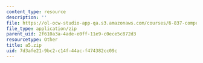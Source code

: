 ```yaml
---
content_type: resource
description: ''
file: https://ol-ocw-studio-app-qa.s3.amazonaws.com/courses/6-837-computer-graphics-fall-2012/7d3afe219bc2c14f44acf474382cc09c_a5.zip
file_type: application/zip
parent_uid: 2f610a3a-4ade-e0ff-11e9-c0ece5c872d3
resourcetype: Other
title: a5.zip
uid: 7d3afe21-9bc2-c14f-44ac-f474382cc09c
---
```

